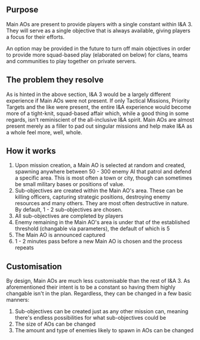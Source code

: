 ## Purpose

Main AOs are present to provide players with a single constant within I&A 3. They will serve as a single objective that is always available, giving players a focus for their efforts.

An option may be provided in the future to turn off main objectives in order to provide more squad-based play (elaborated on below) for clans, teams and communities to play together on private servers.

## The problem they resolve

As is hinted in the above section, I&A 3 would be a largely different experience if Main AOs were not present.  If only Tactical Missions, Priority Targets and the like were present, the entire I&A experience would become more of a tight-knit, squad-based affair which, while a good thing in some regards, isn't reminiscient of the all-inclusive I&A spirit. Main AOs are almost present merely as a filler to pad out singular missions and help make I&A as a whole feel more, well, whole.

## How it works

1. Upon mission creation, a Main AO is selected at random and created, spawning anywhere between 50 - 300 enemy AI that patrol and defend a specific area. This is most often a town or city, though can sometimes be small military bases or positions of value.
2. Sub-objectives are created within the Main AO's area. These can be killing officers, capturing strategic positions, destroying enemy resources and many others. They are most often destructive in nature. By default, 1 - 2 sub-objectives are chosen.
3. All sub-objectives are completed by players
4. Enemy remaining in the Main AO's area is under that of the established threshold (changable via parameters), the default of which is 5
5. The Main AO is announced captured
6. 1 - 2 minutes pass before a new Main AO is chosen and the process repeats

## Customisation

By design, Main AOs are much less customisable than the rest of I&A 3. As aforementioned their intent is to be a constant so having them highly changable isn't in the plan. Regardless, they can be changed in a few basic manners:

1. Sub-objectives can be created just as any other mission can, meaning there's endless possibilities for what sub-objectives could be
2. The size of AOs can be changed
3. The amount and type of enemies likely to spawn in AOs can be changed